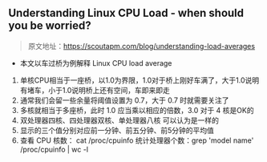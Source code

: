 ## Understanding Linux CPU Load - when should you be worried?
> 原文地址：<https://scoutapm.com/blog/understanding-load-averages>
- 本文以车过桥为例解释 Linux CPU load average
1. 单核CPU相当于一座桥，以1.0为界限，1.0对于桥上刚好车满了，大于1.0说明有堵车，小于1.0说明桥上还有空间，车即来即走
2. 通常我们会留一些余量将阈值设置为 0.7，大于 0.7 时就需要关注了
3. 多核就相当于多座桥，此时 1.0 应当乘以相应的倍数，3.0 对于 4 核是OK的
4. 双处理器四核、四处理器双核、单处理器八核 可以认为是一样的
5. 显示的三个值分别对应前一分钟、前五分钟、前5分钟的平均值
6. 查看 CPU 核数： cat /proc/cpuinfo 统计处理器个数：grep 'model name' /proc/cpuinfo | wc -l